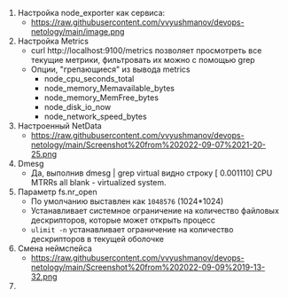 1. Настройка node_exporter как сервиса:
   * https://raw.githubusercontent.com/vvyushmanov/devops-netology/main/image.png
2. Настройка Metrics
   * curl http://localhost:9100/metrics позволяет просмотреть все текущие метрики, фильтровать их можно с помощью grep
   * Опции, "грепающиеся" из вывода metrics
     * node_cpu_seconds_total
     * node_memory_Memavailable_bytes
     * node_memory_MemFree_bytes
     * node_disk_io_now
     * node_network_speed_bytes
3. Настроенный NetData
   * https://raw.githubusercontent.com/vvyushmanov/devops-netology/main/Screenshot%20from%202022-09-07%2021-20-25.png
4. Dmesg
   * Да, выполнив dmesg | grep virtual видно строку [    0.001110] CPU MTRRs all blank - virtualized system.
5. Параметр fs.nr_open
   * По умолчанию выставлен как `1048576` (1024*1024)
   * Устанавливает системное ограничение на количество файловых дескрипторов, которые может открыть процесс
   * `ulimit -n` устанавливает ограничение на количество дескрипторов в текущей оболочке
6. Смена неймспейса
   * https://raw.githubusercontent.com/vvyushmanov/devops-netology/main/Screenshot%20from%202022-09-09%2019-13-32.png
7. 
